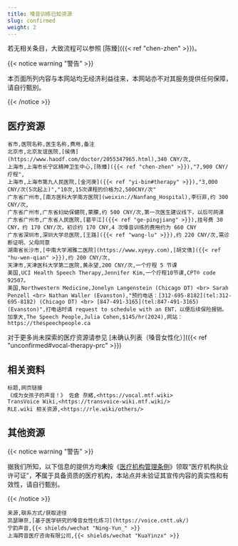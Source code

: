```yaml
---
title: 嗓音训练已知资源
slug: confirmed
weight: 2
---
```


若无相关条目，大致流程可以参照 [陈臻]({{< ref "chen-zhen" >}})。

{{< notice warning "警告" >}}

本页面所列内容与本网站均无经济利益往来，本网站亦不对其服务提供任何保障，请自行甄别。

{{< /notice >}}

## 医疗资源

```csv
省市,医院名称,医生名称,费用,备注
北京市,北京友谊医院,[侯倩](https://www.haodf.com/doctor/2055347965.html),340 CNY/次,
上海市,上海市长宁区精神卫生中心,[陈臻]({{< ref "chen-zhen" >}}),"7,900 CNY/疗程",
上海市,上海市第九人民医院,[金河庚]({{< ref "yi-bin#therapy" >}}),"3,000 CNY/次(5次起上)","10次,15次课程的价格为2,500CNY/次"
广东省广州市,[南方医科大学南方医院](weixin://Nanfang_Hospital),李衍菲,约 300 CNY/次,
广东省广州市,广东省妇幼保健院,蒙朦,约 500 CNY/次,第一次医生建议线下，以后可网课
广东省广州市,广东省人民医院,[葛平江]({{< ref "ge-pingjiang" >}}),挂号费 30 CNY，约 170 CNY/次，初诊约 170 CNY,4 次嗓音训练的费用约为 660 CNY
广东省深圳市,深圳大学总医院,[王路]({{< ref "wang-lu" >}}),约 220 CNY/次,需诊断证明、父母同意
湖南省长沙市,[中南大学湘雅二医院](https://www.xyeyy.com),[胡文倩]({{< ref "hu-wen-qian" >}}),约 200 CNY/次,
天津市,天津医科大学第二医院,黄永望,200 CNY/次,一个疗程 5 节课
美国,UCI Health Speech Therapy,Jennifer Kim,一个疗程10节课,CPT® code 92507。
美国,Northwestern Medicine,Jonelyn Langenstein (Chicago DT) <br> Sarah Penzell <br> Nathan Waller (Evanston),"预约电话：[312-695-8182](tel:312-695-8182) (Chicago DT) <br> [847-491-3165](tel:847-491-3165) (Evanston)",打电话时请 request to schedule with an ENT，以便后续保险报销。
加拿大,The Speech People,Julia Cohen,$145/hr(2024),网站：https://thespeechpeople.ca
```

对于更多尚未探索的医疗资源请参见 [未确认列表（嗓音女性化）]({{< ref "unconfirmed#vocal-therapy-prc" >}})

## 相关资料

```csv
标题,网页链接
《成为女孩子的声音！》 佐倉 奈緒,<https://vocal.mtf.wiki>
TransVoice Wiki,<https://transvoice-wiki.mtf.wiki/>
RLE.wiki 相关资源,<https://rle.wiki/others/>
```

## 其他资源

{{< notice warning "警告" >}}

据我们所知，以下信息的提供方均**未**按《[医疗机构管理条例](https://zh.wikisource.org/wiki/%E5%8C%BB%E7%96%97%E6%9C%BA%E6%9E%84%E7%AE%A1%E7%90%86%E6%9D%A1%E4%BE%8B)》领取“医疗机构执业许可证”，**不**属于具备资质的医疗机构，本站点并未验证其宣传内容的真实性和有效性，请自行甄别。

{{< /notice >}}

```csv
来源,联系方式/获取途径
凯瑟琳奈,[基于医学研究的嗓音女性化练习](https://voice.cntt.uk/)
宁韵声音,{{< shields/wechat "Ning-Yun_" >}}
上海跨音医疗咨询有限公司,{{< shields/wechat "KuaYinzx" >}}
```
